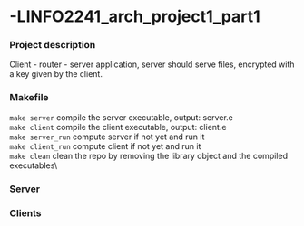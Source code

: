 # -LINFO2241_arch_project1_part1
### Project description
Client - router - server application, server should serve files, encrypted with a key given by the client.

### Makefile

`make server` compile the server executable, output: server.e\
`make client` compile the client executable, output: client.e\
`make server_run` compute server if not yet and run it\
`make client_run` compute client if not yet and run it\
`make clean` clean the repo by removing the library object and the compiled executables\

### Server

### Clients
